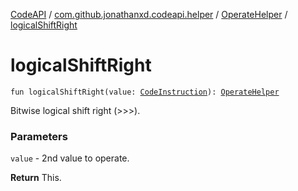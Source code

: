 [CodeAPI](../../index.md) / [com.github.jonathanxd.codeapi.helper](../index.md) / [OperateHelper](index.md) / [logicalShiftRight](.)

# logicalShiftRight

`fun logicalShiftRight(value: `[`CodeInstruction`](../../com.github.jonathanxd.codeapi/-code-instruction.md)`): `[`OperateHelper`](index.md)

Bitwise logical shift right (&gt;&gt;&gt;).

### Parameters

`value` - 2nd value to operate.

**Return**
This.

